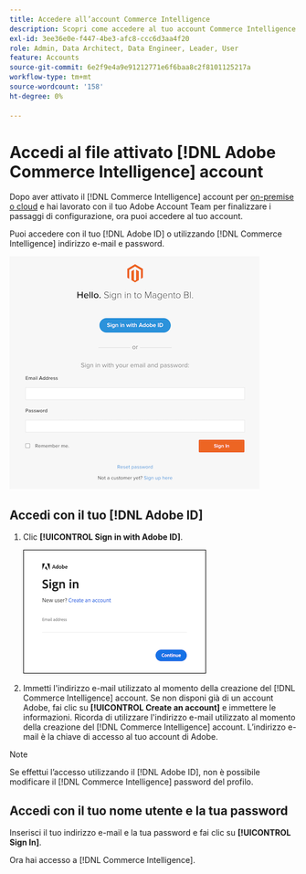 ```yaml
---
title: Accedere all’account Commerce Intelligence
description: Scopri come accedere al tuo account Commerce Intelligence.
exl-id: 3ee36e0e-f447-4be3-afc8-ccc6d3aa4f20
role: Admin, Data Architect, Data Engineer, Leader, User
feature: Accounts
source-git-commit: 6e2f9e4a9e91212771e6f6baa8c2f8101125217a
workflow-type: tm+mt
source-wordcount: '158'
ht-degree: 0%

---
```


# Accedi al file attivato [!DNL Adobe Commerce Intelligence] account

Dopo aver attivato il [!DNL Commerce Intelligence] account per [on-premise o cloud](../getting-started/onpremise-activation.md) e hai lavorato con il tuo Adobe Account Team per finalizzare i passaggi di configurazione, ora puoi accedere al tuo account.

Puoi accedere con il tuo [!DNL Adobe ID] o utilizzando [!DNL Commerce Intelligence] indirizzo e-mail e password.

![accesso](../assets/sign-in.png)

## Accedi con il tuo [!DNL Adobe ID]

1. Clic **[!UICONTROL Sign in with Adobe ID]**.

   ![accesso ad adobe](../assets/sign-in-adobe.png)

1. Immetti l&#39;indirizzo e-mail utilizzato al momento della creazione del [!DNL Commerce Intelligence] account. Se non disponi già di un account Adobe, fai clic su **[!UICONTROL Create an account]** e immettere le informazioni. Ricorda di utilizzare l&#39;indirizzo e-mail utilizzato al momento della creazione del [!DNL Commerce Intelligence] account. L’indirizzo e-mail è la chiave di accesso al tuo account di Adobe.

>[!NOTE]
>
>Se effettui l’accesso utilizzando il [!DNL Adobe ID], non è possibile modificare il [!DNL Commerce Intelligence] password del profilo.

## Accedi con il tuo nome utente e la tua password

Inserisci il tuo indirizzo e-mail e la tua password e fai clic su **[!UICONTROL Sign In]**.

Ora hai accesso a [!DNL Commerce Intelligence].
